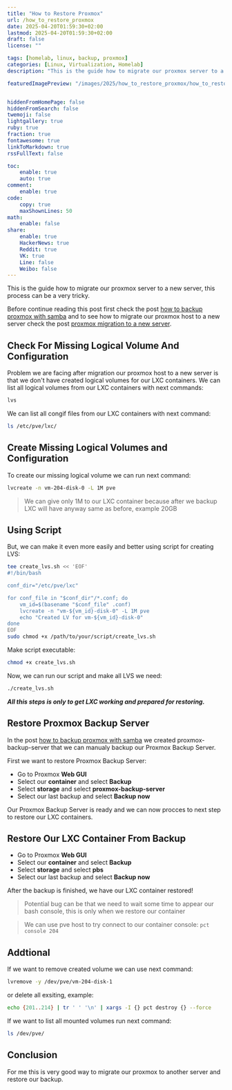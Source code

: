 ```yaml
---
title: "How to Restore Proxmox"
url: /how_to_restore_proxmox
date: 2025-04-20T01:59:30+02:00
lastmod: 2025-04-20T01:59:30+02:00
draft: false
license: ""

tags: [homelab, linux, backup, proxmox]
categories: [Linux, Virtualization, Homelab]
description: "This is the guide how to migrate our proxmox server to a new server, this process..."

featuredImagePreview: "/images/2025/how_to_restore_proxmox/how_to_restore_proxmox.png"


hiddenFromHomePage: false
hiddenFromSearch: false
twemoji: false
lightgallery: true
ruby: true
fraction: true
fontawesome: true
linkToMarkdown: true
rssFullText: false

toc:
    enable: true
    auto: true
comment:
    enable: true
code:
    copy: true
    maxShownLines: 50
math:
    enable: false
share:
    enable: true
    HackerNews: true
    Reddit: true
    VK: true
    Line: false
    Weibo: false
---
```

<!--more-->

This is the guide how to migrate our proxmox server to a new server, this process can be a very tricky.

Before continue reading this post first check the post [how to backup proxmox with samba](https://vukilis.com/how_to_backup_proxmox_with_samba/) and to see how to migrate our proxmox host to a new server check the post [proxmox migration to a new server](https://vukilis.com/proxmox_migration_to_a_new_server/). 

## Check For Missing Logical Volume And Configuration

Problem we are facing after migration our proxmox host to a new server is that we don't have created logical volumes for our LXC containers. We can list all logical volumes from our LXC containers with next commands:

```bash
lvs
```

We can list all congif files from our LXC containers with next command:

```bash
ls /etc/pve/lxc/
```

## Create Missing Logical Volumes and Configuration

To create our missing logical volume we can run next command:

```bash
lvcreate -n vm-204-disk-0 -L 1M pve
```

> We can give only 1M to our LXC container because after we backup LXC will have anyway same as before, example 20GB

## Using Script

But, we can make it even more easily and better using script for creating LVS:

```bash
tee create_lvs.sh << 'EOF'
#!/bin/bash

conf_dir="/etc/pve/lxc"

for conf_file in "$conf_dir"/*.conf; do
    vm_id=$(basename "$conf_file" .conf)
    lvcreate -n "vm-${vm_id}-disk-0" -L 1M pve
    echo "Created LV for vm-${vm_id}-disk-0"
done
EOF
sudo chmod +x /path/to/your/script/create_lvs.sh
```

Make script executable:

```bash
chmod +x create_lvs.sh
```

Now, we can run our script and make all LVS we need:

```bash
./create_lvs.sh
```

***All this steps is only to get LXC working and prepared for restoring.***

## Restore Proxmox Backup Server

In the post [how to backup proxmox with samba](https://vukilis.com/how_to_backup_proxmox_with_samba/) we created proxmox-backup-server that we can manualy backup our Proxmox Backup Server.

First we want to restore Proxmox Backup Server:

* Go to Proxmox **Web GUI**
* Select our **container** and select **Backup**
* Select **storage** and select **proxmox-backup-server**
* Select our last backup and select **Backup now**

Our Proxmox Backup Server is ready and we can now procces to next step to restore our LXC containers. 

## Restore Our LXC Container From Backup

* Go to Proxmox **Web GUI**
* Select our **container** and select **Backup**
* Select **storage** and select **pbs**
* Select our last backup and select **Backup now**

After the backup is finished, we have our LXC container restored!

> Potential bug can be that we need to wait some time to appear our bash console, this is only when we restore our container

> We can use pve host to try connect to our container console: `pct console 204`

## Addtional

If we want to remove created volume we can use next command:

```bash
lvremove -y /dev/pve/vm-204-disk-1
```

or delete all exsiting, example:

```bash
echo {201..214} | tr ' ' '\n' | xargs -I {} pct destroy {} --force
```

If we want to list all mounted volumes run next command:

```bash
ls /dev/pve/
```

## Conclusion

For me this is very good way to migrate our proxmox to another server and restore our backup.
